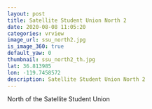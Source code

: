 ```yaml
---
layout: post
title: Satellite Student Union North 2
date: 2020-08-08 11:05:20
categories: vrview
image_url: ssu_north2.jpg
is_image_360: true
default_yaw: 0
thumbnail: ssu_north2_th.jpg
lat: 36.813985
lon: -119.7458572
description: Satellite Student Union North 2
---
```

North of the Satellite Student Union
